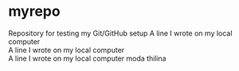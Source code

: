 # myrepo
Repository for testing my Git/GitHub setup
A line I wrote on my local computer  
A line I wrote on my local computer  
A line I wrote on my local computer moda thilina  
